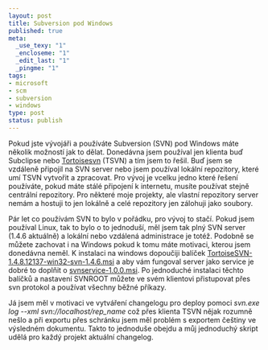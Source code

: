 ```yaml
--- 
layout: post
title: Subversion pod Windows
published: true
meta: 
  _use_texy: "1"
  _encloseme: "1"
  _edit_last: "1"
  _pingme: "1"
tags: 
- microsoft
- scm
- subversion
- windows
type: post
status: publish
---
```

Pokud jste vývojáři a používáte Subversion (SVN) pod Windows máte několik možností jak to dělat. Donedávna jsem používal jen klienta buď Subclipse nebo <a href="http://tortoisesvn.tigris.org/">Tortoisesvn</a> (TSVN) a tím jsem to řešil. Buď jsem se vzdáleně připojil na SVN server nebo jsem používal lokální repozitory, které umí TSVN vytvořit a zpracovat. Pro vývoj je vcelku jedno které řešení používáte, pokud máte stálé připojení k internetu, musíte používat stejně centrální repozitory. Pro některé moje projekty, ale vlastní repozitory server nemám a hostuji to jen lokálně a celé repozitory jen zálohuji jako soubory.

Pár let co používám SVN to bylo v pořádku, pro vývoj to stačí. Pokud jsem používal Linux, tak to bylo o to jednoduší, měl jsem tak plný SVN server (1.4.6 aktuálně) a lokální nebo vzdálená administrace je totéž. Podobně se můžete zachovat i na Windows pokud k tomu máte motivaci, kterou jsem donedávna neměl. K instalaci na windows dopoučiji balíček <a href="http://tortoisesvn.net/downloads">TortoiseSVN-1.4.8.12137-win32-svn-1.4.6.msi</a> a aby vám fungoval server jako service je dobré to doplňit o <a href="http://svnservice.tigris.org">svnservice-1.0.0.msi</a>. Po jednoduché instalaci těchto balíčků a nastavení SVNROOT můžete ve svém klientovi přistupovat přes svn protokol a používat všechny běžné příkazy.

Já jsem měl v motivaci ve vytváření changelogu pro deploy pomoci <em>svn.exe log --xml svn://localhost/rep_name</em> což přes klienta TSVN nějak rozumně nešlo a při exportu přes schránku jsem měl problém s exportem češtiny ve výsledném dokumentu. Takto to jednoduše obejdu a můj jednoduchý skript udělá pro každý projekt aktuální changelog.
